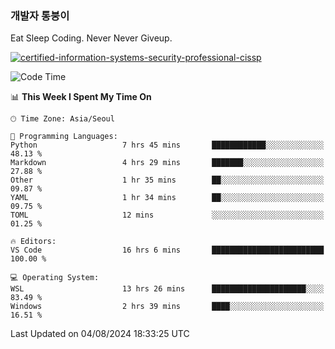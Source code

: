### 개발자 통붕이
Eat Sleep Coding.
Never Never Giveup.

[![certified-information-systems-security-professional-cissp](https://user-images.githubusercontent.com/44606727/157613689-acd84ec6-5f8f-4e79-89d9-a8d51f033634.png)](https://www.credly.com/badges/f394a010-85a0-450b-9136-8043af01d71c/public_url)

<!--START_SECTION:waka-->
![Code Time](http://img.shields.io/badge/Code%20Time-3%2C291%20hrs%2011%20mins-blue)

📊 **This Week I Spent My Time On** 

```text
🕑︎ Time Zone: Asia/Seoul

💬 Programming Languages: 
Python                   7 hrs 45 mins       ████████████░░░░░░░░░░░░░   48.13 % 
Markdown                 4 hrs 29 mins       ███████░░░░░░░░░░░░░░░░░░   27.88 % 
Other                    1 hr 35 mins        ██░░░░░░░░░░░░░░░░░░░░░░░   09.87 % 
YAML                     1 hr 34 mins        ██░░░░░░░░░░░░░░░░░░░░░░░   09.75 % 
TOML                     12 mins             ░░░░░░░░░░░░░░░░░░░░░░░░░   01.25 % 

🔥 Editors: 
VS Code                  16 hrs 6 mins       █████████████████████████   100.00 % 

💻 Operating System: 
WSL                      13 hrs 26 mins      █████████████████████░░░░   83.49 % 
Windows                  2 hrs 39 mins       ████░░░░░░░░░░░░░░░░░░░░░   16.51 % 
```


 Last Updated on 04/08/2024 18:33:25 UTC
<!--END_SECTION:waka-->

